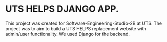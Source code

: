 # UTS HELPS DJANGO APP.
This project was created for Software-Engineering-Studio-2B at UTS. The project was to aim to build a UTS HELPS replacement website with admin/user functionality. We used Django for the backend. 

